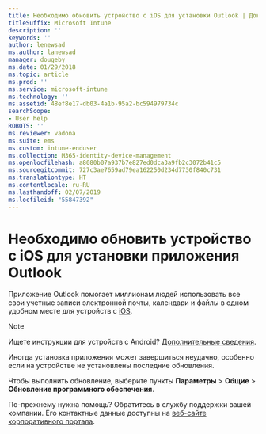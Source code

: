 ```yaml
---
title: Необходимо обновить устройство с iOS для установки Outlook | Документы Майкрософт
titleSuffix: Microsoft Intune
description: ''
keywords: ''
author: lenewsad
ms.author: lanewsad
manager: dougeby
ms.date: 01/29/2018
ms.topic: article
ms.prod: ''
ms.service: microsoft-intune
ms.technology: ''
ms.assetid: 48ef8e17-db03-4a1b-95a2-bc594979734c
searchScope:
- User help
ROBOTS: ''
ms.reviewer: vadona
ms.suite: ems
ms.custom: intune-enduser
ms.collection: M365-identity-device-management
ms.openlocfilehash: a8080b07a937b7e827ed0dca3a9fb2c3072b41c5
ms.sourcegitcommit: 727c3ae7659ad79ea162250d234d7730f840c731
ms.translationtype: HT
ms.contentlocale: ru-RU
ms.lasthandoff: 02/07/2019
ms.locfileid: "55847392"
---
```

# <a name="you-need-to-update-your-ios-device-to-install-the-outlook-app"></a>Необходимо обновить устройство с iOS для установки приложения Outlook

Приложение Outlook помогает миллионам людей использовать все свои учетные записи электронной почты, календари и файлы в одном удобном месте для устройств с [iOS](https://itunes.apple.com/app/microsoft-outlook-email-calendar/id951937596).

>[!NOTE]
> Ищете инструкции для устройств с Android? [Дополнительные сведения](update-device-outlook-android.md).

Иногда установка приложения может завершиться неудачно, особенно если на устройстве не установлены последние обновления. 

Чтобы выполнить обновление, выберите пункты **Параметры** > **Общие** > **Обновление программного обеспечения**.

По-прежнему нужна помощь? Обратитесь в службу поддержки вашей компании. Его контактные данные доступны на [веб-сайте корпоративного портала](https://go.microsoft.com/fwlink/?linkid=2010980).
